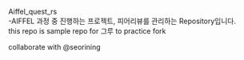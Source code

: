 Aiffel_quest_rs  
-AIFFEL 과정 중 진행하는 프로젝트, 피어리뷰를 관리하는 Repository입니다.  
this repo is sample repo for 그루 to practice fork


collaborate with @seorining
